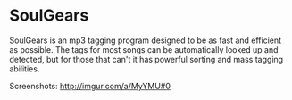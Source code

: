 # SoulGears

SoulGears is an mp3 tagging program designed to be as fast and efficient as possible. The tags for most songs can be automatically looked up and detected, but for those that can't it has powerful sorting and mass tagging abilities.

Screenshots:
http://imgur.com/a/MyYMU#0
